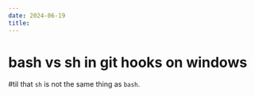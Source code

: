 ```yaml
---
date: 2024-06-19
title: 
---
```


# bash vs sh in git hooks on windows

#til that `sh` is not the same thing as `bash`.
